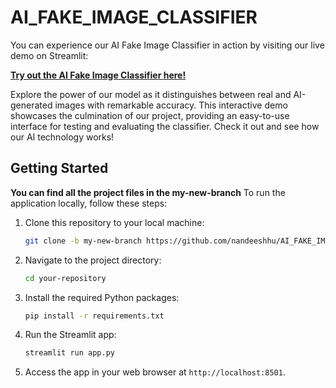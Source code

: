 # AI_FAKE_IMAGE_CLASSIFIER

You can experience our AI Fake Image Classifier in action by visiting our live demo on Streamlit:

**[Try out the AI Fake Image Classifier here!](https://cwux4fgevxebs6axpktnft.streamlit.app/)**

Explore the power of our model as it distinguishes between real and AI-generated images with remarkable accuracy. This interactive demo showcases the culmination of our project, providing an easy-to-use interface for testing and evaluating the classifier. Check it out and see how our AI technology works!

## Getting Started

**You can find all the project files in the my-new-branch**
To run the application locally, follow these steps:

1. Clone this repository to your local machine:

    ```bash
    git clone -b my-new-branch https://github.com/nandeeshhu/AI_FAKE_IMAGE_CLASSIFIER.git
    ```

2. Navigate to the project directory:

    ```bash
    cd your-repository
    ```

3. Install the required Python packages:

    ```bash
    pip install -r requirements.txt
    ```

4. Run the Streamlit app:

    ```bash
    streamlit run app.py
    ```

5. Access the app in your web browser at `http://localhost:8501`.
